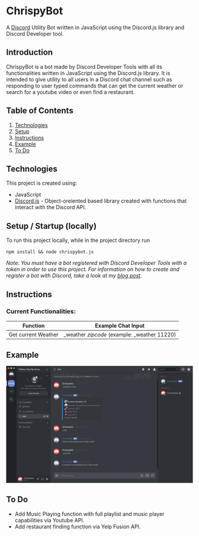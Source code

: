 # ChrispyBot
A [Discord](https://discordapp.com/) Utility Bot written in JavaScript using the Discord.js library and Discord Developer tool.

## Introduction
ChrispyBot is a bot made by Discord Developer Tools with all its functionalities written in JavaScript using the Discord.js library. It is intended to give utility to all users in a Discord chat channel such as responding to user typed commands that can get the current weather or search for a youtube video or even find a restaurant.

## Table of Contents
1. [Technologies](#technologies)
2. [Setup](#setup)
3. [Instructions](#instructions)
4. [Example](#example)
5. [To Do](#todo)

## Technologies<a name="technologies"></a>
This project is created using: 
* JavaScript
* [Discord.js](https://discord.js.org/#/) - Object-oreiented based library created with functions that interact with the Discord API.

## Setup / Startup (locally) <a name="setup"></a>
To run this project locally, while in the project directory run
```
npm install && node chrispybot.js
```
*Note: You must have a bot registered with Discord Developer Tools with a token in order to use this project. For information on how to create and register a bot with Discord, take a look at my [blog post](https://medium.com/@christophertruongm/my-discord-bot-project-with-discord-js-248e540c0bea).*

## Instructions <a name="instructions"></a>

### Current Functionalities:

|Function| Example Chat Input |
|-|-|
| Get current Weather | _weather *zipcode* (example: _weather 11220) |

## Example <a name="example"></a>
![Screenshot](./assets/screenshot.png)

## To Do <a name="todo"></a>
* Add Music Playing function with full playlist and music player capabilities via Youtube API.
* Add restaurant finding function via Yelp Fusion API.
